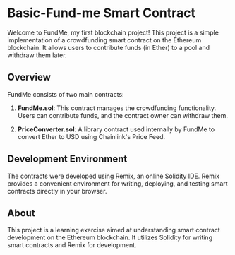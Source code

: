 # Basic-Fund-me Smart Contract

Welcome to FundMe, my first blockchain project! This project is a simple implementation of a crowdfunding smart contract on the Ethereum blockchain. It allows users to contribute funds (in Ether) to a pool and withdraw them later.

## Overview

FundMe consists of two main contracts:

1. **FundMe.sol**: This contract manages the crowdfunding functionality. Users can contribute funds, and the contract owner can withdraw them.

2. **PriceConverter.sol**: A library contract used internally by FundMe to convert Ether to USD using Chainlink's Price Feed.

## Development Environment

The contracts were developed using Remix, an online Solidity IDE. Remix provides a convenient environment for writing, deploying, and testing smart contracts directly in your browser.

## About

This project is a learning exercise aimed at understanding smart contract development on the Ethereum blockchain. It utilizes Solidity for writing smart contracts and Remix for development. 
